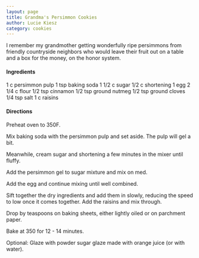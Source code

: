 ```yaml
---
layout: page
title: Grandma's Persimmon Cookies
author: Lucie Kiesz
category: cookies
---
```


I remember my grandmother getting wonderfully ripe persimmons from friendly countryside neighbors who would leave their fruit out on a table and a box for the money, on the honor system.

#### Ingredients
1 c persimmon pulp
1 tsp baking soda
1 1/2 c sugar
1/2 c shortening
1 egg
2 1/4 c flour
1/2 tsp cinnamon
1/2 tsp ground nutmeg
1/2 tsp ground cloves
1/4 tsp salt
1 c raisins

#### Directions
Preheat oven to 350F.  

Mix baking soda with the persimmon pulp and set aside. The pulp will gel a bit.  

Meanwhile, cream sugar and shortening a few minutes in the mixer until fluffy.  

Add the persimmon gel to sugar mixture and mix on med.  

Add the egg and continue mixing until well combined.  

Sift together the dry ingredients and add them in slowly, reducing the speed to low once it comes together. Add the raisins and mix through.  
      
Drop by teaspoons on baking sheets, either lightly oiled or on parchment paper.  

Bake at 350 for 12 - 14 minutes.  

Optional: Glaze with powder sugar glaze made with orange juice (or with water).